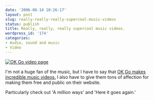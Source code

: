 ```yaml
---
date: '2006-08-14 10:26:17'
layout: post
slug: really-really-really-supercool-music-videos
status: publish
title: Really, really, really supercool music videos.
wordpress_id: '174'
categories:
- Audio, sound and music
- Video
---
```



[
![OK Go video page](http://www.okgo.net/images/vid_hereitgoesagain.gif)](http://www.okgo.net/video.asp)


I'm not a huge fan of the music, but I have to say that [OK Go makes incredible music videos.](http://www.okgo.net/video.asp) I also have to give them tons of affection for making them free and public on their website.

Particularly check out 'A million ways' and 'Here it goes again.'


